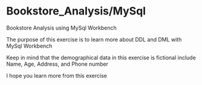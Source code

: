 # Bookstore_Analysis/MySql
Bookstore Analysis using MySql Workbench

The purpose of this exercise is to learn more about DDL and DML with MySql Workbench

Keep in mind that the demographical data in this exercise is fictional include Name, Age, Address, and Phone number

I hope you learn more from this exercise
